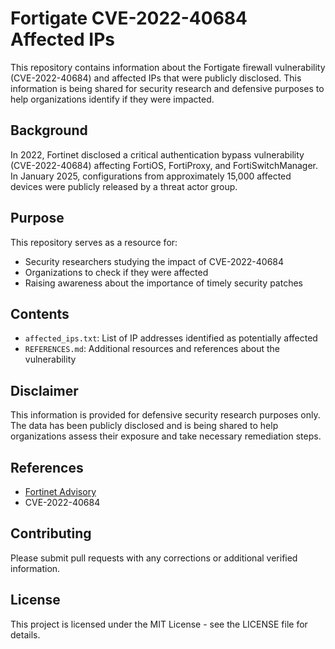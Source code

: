 # Fortigate CVE-2022-40684 Affected IPs

This repository contains information about the Fortigate firewall vulnerability (CVE-2022-40684) and affected IPs that were publicly disclosed. This information is being shared for security research and defensive purposes to help organizations identify if they were impacted.

## Background

In 2022, Fortinet disclosed a critical authentication bypass vulnerability (CVE-2022-40684) affecting FortiOS, FortiProxy, and FortiSwitchManager. In January 2025, configurations from approximately 15,000 affected devices were publicly released by a threat actor group.

## Purpose

This repository serves as a resource for:
- Security researchers studying the impact of CVE-2022-40684
- Organizations to check if they were affected
- Raising awareness about the importance of timely security patches

## Contents

- `affected_ips.txt`: List of IP addresses identified as potentially affected
- `REFERENCES.md`: Additional resources and references about the vulnerability

## Disclaimer

This information is provided for defensive security research purposes only. The data has been publicly disclosed and is being shared to help organizations assess their exposure and take necessary remediation steps.

## References

- [Fortinet Advisory](https://www.fortinet.com/blog/psirt-blogs/update-regarding-cve-2022-40684)
- CVE-2022-40684

## Contributing

Please submit pull requests with any corrections or additional verified information.

## License

This project is licensed under the MIT License - see the LICENSE file for details.
